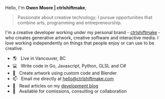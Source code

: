 Hello, I'm **Owen Moore | ctrlshiftmake**,

> Passionate about creative technology; I pursue opportunities that combine arts, programming and entrepreneurship.

I'm a creative developer working under my personal brand - [ctrlshiftmake](https://www.ctrlshiftmake.com/) - who creates generative artwork, creative software and interactive media. I love working independently on things that people enjoy or can use to be creative.

- 🌎 &nbsp; Live in Vancouver, BC
- 💻 &nbsp; Write code in Go, Javascript, Python, GLSL and C#
- 🎨 &nbsp; Create artwork using custom code and Blender
- 📫 &nbsp; Email me directly at hello@ctrlshiftmake.com
- 📝 &nbsp; Read articles on my [development blog](https://blog.ctrlshiftmake.com/)
- 📅 &nbsp; Available for comissions, consulting or collaboration